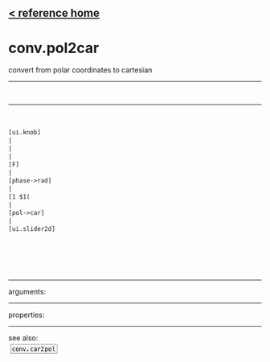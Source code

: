 [< reference home](index.html)
---

# conv.pol2car


convert from polar coordinates to cartesian

---

<br>


---


```


[ui.knob]
|
|
|
[F]
|
[phase->rad]
|
[1 $1(
|
[pol->car]
|
[ui.slider2d]




            
```

---
arguments:


---
properties:


---
see also:<br>
[![conv.car2pol](img/object_conv.car2pol.png)](conv.car2pol.html)
